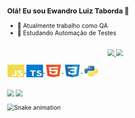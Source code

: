 ### Olá! Eu sou Ewandro Luiz Taborda 👋

- 🔭 Atualmente trabalho como QA
- 🌱 Estudando Automação de Testes

##

<div align="center">
  <a href="https://github.com/ewandrotab">
  <img height="180em" src="https://github-readme-stats.vercel.app/api?username=ewandrotab&show_icons=true&theme=dracula&include_all_commits=true&count_private=true"/>
  <img height="180em" src="https://github-readme-stats.vercel.app/api/top-langs/?username=ewandrotab&layout=compact&langs_count=7&theme=dracula"/>
</div>

  <div style="display: inline_block"><br>
  <img align="center" alt="JS" height="30" width="40" src="https://raw.githubusercontent.com/devicons/devicon/master/icons/javascript/javascript-plain.svg">
  <img align="center" alt="TS" height="30" width="40" src="https://raw.githubusercontent.com/devicons/devicon/master/icons/typescript/typescript-plain.svg">
  <img align="center" alt="HTML" height="30" width="40" src="https://raw.githubusercontent.com/devicons/devicon/master/icons/html5/html5-original.svg">
  <img align="center" alt="CSS" height="30" width="40" src="https://raw.githubusercontent.com/devicons/devicon/master/icons/css3/css3-original.svg">
  <img align="center" alt="Python" height="30" width="40" src="https://raw.githubusercontent.com/devicons/devicon/master/icons/python/python-original.svg"> 
  
</div>
  
  ##
  
 <div>   
  <a href = "mailto:ewandro.taborda@gmail.com"><img src="https://img.shields.io/badge/-Gmail-%23333?style=for-the-badge&logo=gmail&logoColor=white" target="_blank"></a>
  <a href="https://www.linkedin.com/in/ewandro-luiz-taborda-b70755b3/" target="_blank"><img src="https://img.shields.io/badge/-LinkedIn-%230077B5?style=for-the-badge&logo=linkedin&logoColor=white" target="_blank"></a> 
 
  ![Snake animation](https://github.com/ewandrotab/ewandrotab/blob/output/github-contribution-grid-snake.svg)
 
</div>

